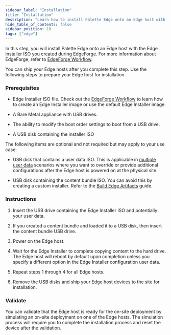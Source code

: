 ```yaml
---
sidebar_label: "Installation"
title: "Installation"
description: "Learn how to install Palette Edge onto an Edge host with an installer ISO."
hide_table_of_contents: false
sidebar_position: 10
tags: ["edge"]
---
```


In this step, you will install Palette Edge onto an Edge host with the Edge Installer ISO you created during EdgeForge.
For more information about EdgeForge, refer to [EdgeForge Workflow](../edgeforge-workflow/edgeforge-workflow.md).

You can ship your Edge hosts after you complete this step. Use the following steps to prepare your Edge host for
installation.

### Prerequisites

- Edge Installer ISO file. Check out the [EdgeForge Workflow](/clusters/edge/edgeforge-workflow/palette-canvos/) to
  learn how to create an Edge Installer image or use the default Edge Installer image.

- A Bare Metal appliance with USB drives.

- The ability to modify the boot order settings to boot from a USB drive.

- A USB disk containing the installer ISO

The following items are optional and not required but may apply to your use case:

- USB disk that contains a user data ISO. This is applicable in
  [multiple user data](../edgeforge-workflow/prepare-user-data.md) scenarios where you want to override or provide
  additional configurations after the Edge host is powered on at the physical site.

- USB disk containing the content bundle ISO. You can avoid this by creating a custom installer. Refer to the
  [Build Edge Artifacts](../edgeforge-workflow/palette-canvos/palette-canvos.md) guide.

### Instructions

1. Insert the USB drive containing the Edge Installer ISO and potentially your user data.

2. If you created a content bundle and loaded it to a USB disk, then insert the content bundle USB drive.

3. Power on the Edge host.

4. Wait for the Edge Installer to complete copying content to the hard drive. The Edge host will reboot by default upon
   completion unless you specify a different option in the Edge Installer configuration user data.

5. Repeat steps 1 through 4 for all Edge hosts.

6. Remove the USB disks and ship your Edge host devices to the site for installation.

### Validate

You can validate that the Edge host is ready for the on-site deployment by simulating an on-site deployment on one of
the Edge hosts. The simulation process will require you to complete the installation process and reset the device after
the validation.
